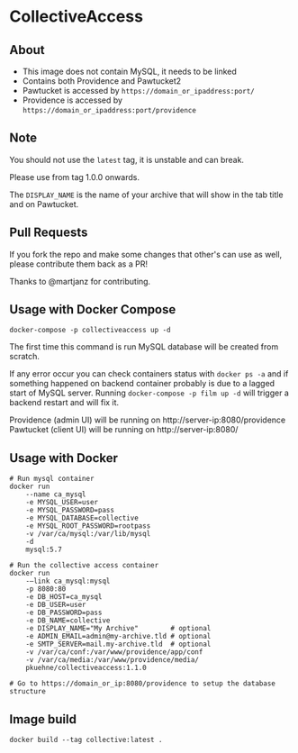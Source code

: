 # CollectiveAccess

## About

- This image does not contain MySQL, it needs to be linked
- Contains both Providence and Pawtucket2
- Pawtucket is accessed by `https://domain_or_ipaddress:port/`
- Providence is accessed by `https://domain_or_ipaddress:port/providence`

## Note

You should not use the `latest` tag, it is unstable and can break.

Please use from tag 1.0.0 onwards.

The `DISPLAY_NAME` is the name of your archive that will show in the tab title and on Pawtucket.

## Pull Requests

If you fork the repo and make some changes that other's can use as well, please contribute them back as a PR!

Thanks to @martjanz for contributing.

## Usage with Docker Compose

`docker-compose -p collectiveaccess up -d`

The first time this command is run MySQL database will be created from scratch.

If any error occur you can check containers status with `docker ps -a` and if something happened on backend container probably is due to a lagged start of MySQL server. Running `docker-compose -p film up -d` will trigger a backend restart and will fix it.

Providence (admin UI) will be running on http://server-ip:8080/providence
Pawtucket (client UI) will be running on http://server-ip:8080/

## Usage with Docker

    # Run mysql container
    docker run
        --name ca_mysql
        -e MYSQL_USER=user
        -e MYSQL_PASSWORD=pass
        -e MYSQL_DATABASE=collective
        -e MYSQL_ROOT_PASSWORD=rootpass
        -v /var/ca/mysql:/var/lib/mysql
        -d
        mysql:5.7

    # Run the collective access container
    docker run
        -–link ca_mysql:mysql
        -p 8080:80
        -e DB_HOST=ca_mysql
        -e DB_USER=user
        -e DB_PASSWORD=pass
        -e DB_NAME=collective
        -e DISPLAY_NAME="My Archive"        # optional
        -e ADMIN_EMAIL=admin@my-archive.tld # optional
        -e SMTP_SERVER=mail.my-archive.tld  # optional
        -v /var/ca/conf:/var/www/providence/app/conf
        -v /var/ca/media:/var/www/providence/media/
        pkuehne/collectiveaccess:1.1.0

    # Go to https://domain_or_ip:8080/providence to setup the database structure

## Image build

`docker build --tag collective:latest .`

